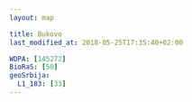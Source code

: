```yaml
---
layout: map

title: Bukovo
last_modified_at: 2018-05-25T17:35:40+02:00

WDPA: [145272]
BioRaS: [50]
geoSrbija:
  L1_183: [33]
---
```

